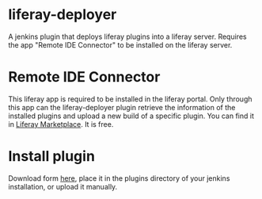 liferay-deployer
================

A jenkins plugin that deploys liferay plugins into a liferay server. Requires the app "Remote IDE Connector" to be installed on the liferay server.

Remote IDE Connector
====================
This liferay app is required to be installed in the liferay portal. Only through this app can the liferay-deployer plugin retrieve the information of the installed plugins and upload a new build of a specific plugin.
You can find it in [Liferay Marketplace](https://www.liferay.com/marketplace). It is free.

Install plugin
==============
Download form [here](https://github.com/technopolis/liferay-deployer/blob/master/target/liferay-deployer.hpi?raw=true), place it in the plugins directory of your jenkins installation, or upload it manually.
